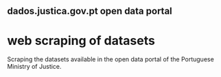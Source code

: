 ## dados.justica.gov.pt open data portal

# web scraping of datasets

Scraping the datasets available in the open data portal of the Portuguese Ministry of Justice.